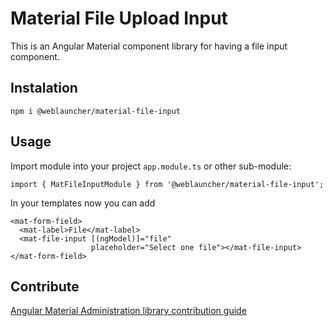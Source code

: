 # Material File Upload Input

This is an Angular Material component library for having a file input component.

## Instalation

`npm i @weblauncher/material-file-input`

## Usage

Import module into your project `app.module.ts` or other sub-module:

```
import { MatFileInputModule } from '@weblauncher/material-file-input';
```

In your templates now you can add

```
<mat-form-field>
  <mat-label>File</mat-label>
  <mat-file-input [(ngModel)]="file" 
                  placeholder="Select one file"></mat-file-input>
</mat-form-field>
```

## Contribute

[Angular Material Administration library contribution guide](https://github.com/WebLauncher/angular-material-administration/CONTRIBUTION.md)
